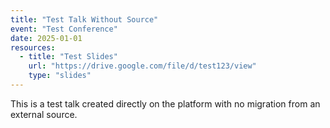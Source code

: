 ```yaml
---
title: "Test Talk Without Source"
event: "Test Conference"
date: 2025-01-01
resources:
  - title: "Test Slides"
    url: "https://drive.google.com/file/d/test123/view"
    type: "slides"
---
```


This is a test talk created directly on the platform with no migration from an external source.
